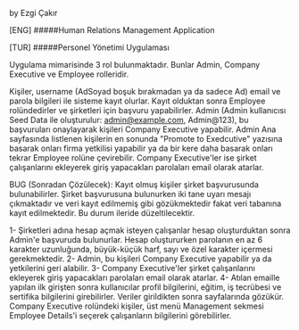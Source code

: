 ﻿by Ezgi Çakır

[ENG]
#####Human Relations Management Application


[TUR]
#####Personel Yönetimi Uygulaması

Uygulama mimarisinde 3 rol bulunmaktadır. Bunlar Admin, Company Executive ve Employee rolleridir. 

Kişiler, username (AdSoyad boşuk bırakmadan ya da sadece Ad) email ve parola bilgileri ile sisteme kayıt olurlar. Kayıt olduktan sonra Employee rolündedirler ve şirketleri için başvuru yapabilirler. Admin (Admin kullanıcısı Seed Data ile oluşturulur: admin@example.com, Admin@123), bu başvuruları onaylayarak kişileri Company Executive yapabilir. Admin Ana sayfasında listlenen kişilerin en sonunda "Promote to Exedcutive" yazısına basarak onları firma yetkilisi yapabilir ya da bir kere daha basarak onları tekrar Employee rolüne çevirebilir.
Company Executive'ler ise şirket çalışanlarını ekleyerek giriş yapacakları parolaları email olarak atarlar.

BUG (Sonradan Çözülecek):
Kayıt olmuş kişiler şirket başvurusunda bulunabilirler. Şirket başvurusuna bulunurken iki tane uyarı mesajı çıkmaktadır ve veri kayıt edilmemiş gibi gözükmektedir fakat veri tabanına kayıt edilmektedir. Bu durum ileride düzeltilecektir.

1- Şirketleri adına hesap açmak isteyen çalışanlar hesap oluşturduktan sonra Admin'e başvuruda bulunurlar. Hesap oluştururken parolanın en az 6 karakter uzunluğunda, büyük-küçük harf, sayı ve özel karakter içermesi gerekmektedir.
2- Admin, bu kişileri Company Executive yapabilir ya da yetkilerini geri alabilir.
3- Company Executive'ler şirket çalışanlarını ekleyerek giriş yapacakları parolaları email olarak atarlar. 
4- Atılan emaille yapılan ilk girişten sonra kullanıcılar profil bilgilerini, eğitim, iş tecrübesi ve sertifika bilgilerini girebilirler. Veriler girildikten sonra sayfalarında gözükür. Company Executive rolündeki kişiler, üst menü Management sekmesi Employee Details'i seçerek çalışanların bilgilerini görebilirler.

